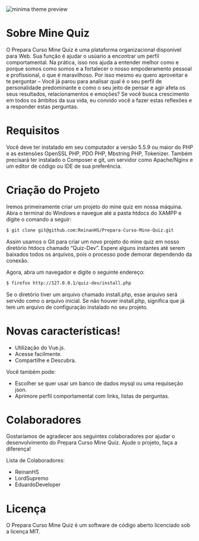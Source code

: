 ![minima theme preview](https://i.ibb.co/0C27zMm/Quiz-Logo-1-1.jpg)

# Sobre Mine Quiz
O Prepara Curso Mine Quiz é uma plataforma organizacional disponível para Web. Sua função é ajudar o usúario a encontrar um perfil comportamental. Na prática, isso nos ajuda a entender melhor como e porque somos como somos e a fortalecer o nosso empoderamento pessoal e profissional, o que é maravilhoso. Por isso mesmo eu quero aproveitar e te perguntar – Você já parou para analisar qual é o seu perfil de personalidade predominante e como o seu jeito de pensar e agir afeta os seus resultados, relacionamentos e emoções? Se você busca crescimento em todos os âmbitos da sua vida, eu convido você a fazer estas reflexões e a responder estas perguntas.

# Requisitos
Você deve ter instalado em seu computador a versão 5.5.9 ou maior do PHP e as extensões OpenSSL PHP, PDO PHP, Mbstring PHP, Tokenizer. Também precisará ter instalado o Composer e git, um servidor como Apache/Nginx e um editor de código ou IDE de sua preferência.
# Criação do Projeto
Iremos primeiramente criar um projeto do mine quiz em nossa máquina. Abra o terminal do Windows e navegue até a pasta htdocs do XAMPP e digite o comando a seguir:
```sh
$ git clone git@github.com:ReinanHS/Prepara-Curso-Mine-Quiz.git
```
Assim usamos o Git para criar um novo projeto do mine quiz em nosso diretório htdocs chamado “Quiz-Dev”. Espere alguns instantes até serem baixados todos os arquivos, pois o processo pode demorar dependendo da conexão.

Agora, abra um navegador e digite o seguinte endereço:
```sh
$ firefox http://127.0.0.1/quiz-dev/install.php
```
Se o diretório tiver um arquivo chamado install.php, esse arquivo será servido como o arquivo inicial. Se não houver install.php, significa que já tem um arquivo de configuração instalado no seu projeto.
# Novas características!

  - Utilização do Vue.js.
  - Acesse facilmente.
  - Compartilhe e Descubra.

Você também pode:
  - Escolher se quer usar um banco de dados mysql ou uma requiseção json.
  - Aprimore perfil comportamental com links, listas de perguntas.

# Colaboradores
Gostaríamos de agradecer aos seguintes colaboradores por ajudar o desenvolvimento do Prepara Curso Mine Quiz. Ajude o projeto, faça a diferença!

Lista de Colaboradores:
- ReinanHS
- LordSupremo
- EduardoDeveloper

# Licença
O Prepara Curso Mine Quiz é um software de código aberto licenciado sob a licença MIT.
